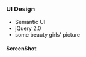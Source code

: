 ### UI Design

+ Semantic UI
+ jQuery 2.0
+ some beauty girls' picture

#### ScreenShot
![]()

![]()

![]()